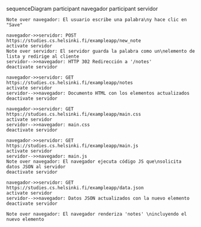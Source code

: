 sequenceDiagram
    participant navegador
    participant servidor

    Note over navegador: El usuario escribe una palabra\ny hace clic en "Save"

    navegador->>servidor: POST https://studies.cs.helsinki.fi/exampleapp/new_note
    activate servidor
    Note over servidor: El servidor guarda la palabra como un\nelemento de lista y redirige al cliente
    servidor-->>navegador: HTTP 302 Redirección a '/notes'
    deactivate servidor

    navegador->>servidor: GET https://studies.cs.helsinki.fi/exampleapp/notes
    activate servidor
    servidor-->>navegador: Documento HTML con los elementos actualizados
    deactivate servidor

    navegador->>servidor: GET https://studies.cs.helsinki.fi/exampleapp/main.css
    activate servidor
    servidor-->>navegador: main.css
    deactivate servidor

    navegador->>servidor: GET https://studies.cs.helsinki.fi/exampleapp/main.js
    activate servidor
    servidor-->>navegador: main.js
    Note over navegador: El navegador ejecuta código JS que\nsolicita datos JSON al servidor
    deactivate servidor

    navegador->>servidor: GET https://studies.cs.helsinki.fi/exampleapp/data.json
    activate servidor
    servidor-->>navegador: Datos JSON actualizados con la nuevo elemento
    deactivate servidor

    Note over navegador: El navegador renderiza 'notes' \nincluyendo el nuevo elemento